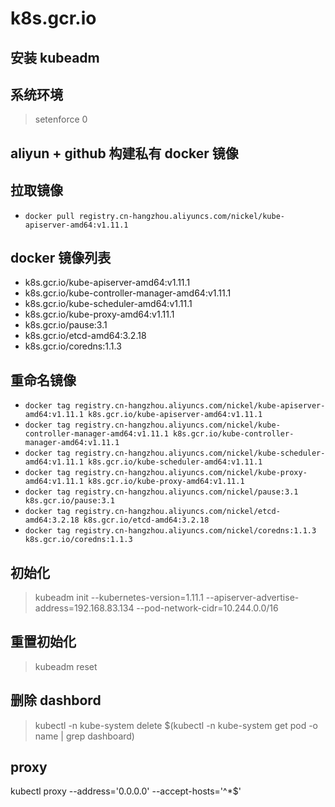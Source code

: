 # k8s.gcr.io

## 安装 kubeadm

## 系统环境
 
> setenforce 0


## aliyun + github 构建私有 docker 镜像

## 拉取镜像
- ```docker pull registry.cn-hangzhou.aliyuncs.com/nickel/kube-apiserver-amd64:v1.11.1```



## docker 镜像列表

- k8s.gcr.io/kube-apiserver-amd64:v1.11.1
- k8s.gcr.io/kube-controller-manager-amd64:v1.11.1
- k8s.gcr.io/kube-scheduler-amd64:v1.11.1
- k8s.gcr.io/kube-proxy-amd64:v1.11.1
- k8s.gcr.io/pause:3.1
- k8s.gcr.io/etcd-amd64:3.2.18
- k8s.gcr.io/coredns:1.1.3


## 重命名镜像
- ```docker tag registry.cn-hangzhou.aliyuncs.com/nickel/kube-apiserver-amd64:v1.11.1 k8s.gcr.io/kube-apiserver-amd64:v1.11.1```
- ```docker tag registry.cn-hangzhou.aliyuncs.com/nickel/kube-controller-manager-amd64:v1.11.1 k8s.gcr.io/kube-controller-manager-amd64:v1.11.1```
- ```docker tag registry.cn-hangzhou.aliyuncs.com/nickel/kube-scheduler-amd64:v1.11.1 k8s.gcr.io/kube-scheduler-amd64:v1.11.1```
- ```docker tag registry.cn-hangzhou.aliyuncs.com/nickel/kube-proxy-amd64:v1.11.1 k8s.gcr.io/kube-proxy-amd64:v1.11.1```
- ```docker tag registry.cn-hangzhou.aliyuncs.com/nickel/pause:3.1 k8s.gcr.io/pause:3.1```
- ```docker tag registry.cn-hangzhou.aliyuncs.com/nickel/etcd-amd64:3.2.18 k8s.gcr.io/etcd-amd64:3.2.18```
- ```docker tag registry.cn-hangzhou.aliyuncs.com/nickel/coredns:1.1.3 k8s.gcr.io/coredns:1.1.3```

## 初始化

> kubeadm init --kubernetes-version=1.11.1 --apiserver-advertise-address=192.168.83.134 --pod-network-cidr=10.244.0.0/16 

## 重置初始化
> kubeadm reset


## 删除 dashbord
> kubectl -n kube-system delete $(kubectl -n kube-system get pod -o name | grep dashboard)
## proxy 
kubectl proxy --address='0.0.0.0'  --accept-hosts='^*$'

